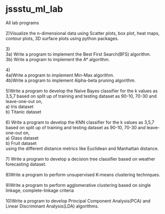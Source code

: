 # jssstu_ml_lab
All lab programs<br><br>
2)Visualize the n-dimensional data using Scatter plots, box plot, heat maps, contour plots, 3D surface plots using python packages.
<br><br>
3)<br>3a) Write a program to implement the Best First Search(BFS) algorithm.<br>
3b) Write a program to implement the A* algorithm.
<br><br>
4)<br>4a)Write a program to implement Min-Max algorithm.<br>
4b)Write a program to implement Alpha-beta pruning algorithm.
<br><br>
5)Write a program to develop the Naive Bayes classifier for the k values as 3,5,7 based on split up of training and testing dataset as 90-10, 70-30 and leave-one-out on,<br>
a) Iris dataset <br>
b) Titanic dataset<br>
<br>
6) Write a program to develop the KNN classifier for the k values as 3,5,7 based on split up of training and testing dataset as 90-10, 70-30 and leave-one-out on,<br>
a) Glass dataset<br>
b) Fruit dataset <br>
using the different distance metrics like Euclidean and Manhattan distance.
<br><br>
7) Write a program to develop a decision tree classifier based on weather forecasting dataset.
<br><br>
8)Write a program to perform unsupervised K-means clustering techniques.
<br><br>
9)Write a program to perform agglomerative clustering based on single linkage, complete-linkage criteria
<br><br>
10)Write a program to develop Principal Component Analysis(PCA) and Linear Discriminant Analysis(LDA) algorithms.